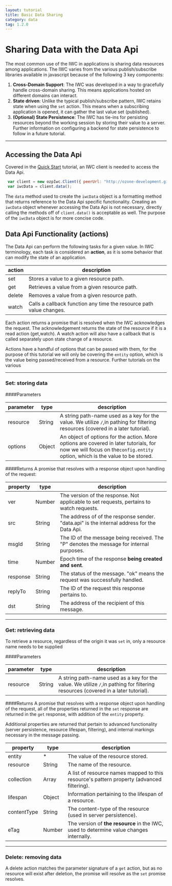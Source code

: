 ```yaml
---
layout: tutorial
title: Basic Data Sharing
category: data
tag: 1.2.0
---
```


# Sharing Data with the Data Api
The most common use of the IWC in applications is sharing data resources among applications. The IWC varies from
the various publish/subscribe libraries available in javascript because of the following 3 key components:

  1. **Cross-Domain Support**: The IWC was developed in a way to gracefully handle cross-domain sharing. This means
  applications hosted on different domains can interact.
  2. **State driven**: Unlike the typical publish/subscribe pattern, IWC retains state when using the `set` action. This
 means when a subscribing application is opened, it can gather the last value set (published).
  3. **(Optional) State Persistence**: The IWC has tie-ins for persisting resources beyond the working session by
  storing their value to a server. Further information on configuring a backend for state persistence to follow in
  a future tutorial.

***

## Accessing the Data Api
Covered in the [Quick Start](index.html) tutorial, an IWC client is needed to access the Data Api.

``` js
 var client = new ozpIwc.Client({ peerUrl: "http://ozone-development.github.io/ozp-iwc"});
 var iwcData = client.data();
```

The `data` method used to create the `iwcData` object is a formatting method that returns reference to the Data Api
specific functionality. Creating an `iwcData` object whenever accessing the Data Api is not necessary, directly calling
the methods off of `client.data()` is acceptable as well. The purpose of the `iwcData` object is for more concise code.

## Data Api Functionality (actions)
The Data Api can perform the following tasks for a given value. In IWC terminology, each task is considered an **action**,
as it is some behavior that can modify the state of an application.


| action | description                                                         |
|--------|---------------------------------------------------------------------|
| set    | Stores a value to a given resource path.                            |
| get    | Retrieves a value from a given resource path.                       |
| delete | Removes a value from a given resource path.                         |
| watch  | Calls a callback function any time the resource path value changes. |

Each action returns a promise that is resolved when the IWC acknowledges the request. The acknowledgement returns the
state of the resource if it is a read action (get,watch). A watch action will also have a callback that is called
separately upon state change of a resource.

Actions have a handful of options that can be passed with them, for the purpose of this tutorial we will only be
covering the `entity` option, which is the value being passed/received from a resource. Further tutorials on the
various

***

### Set: storing data

####Parameters

| parameter | type   | description                                                                                                                                                            |
|-----------|--------|------------------------------------------------------------------------------------------------------------------------------------------------------------------------|
| resource  | String | A string path-name used as a key for the value. We utilize `/`,in pathing for filtering resources (covered in a later tutorial).                                       |
| options   | Object | An object of options for the action. More options are covered in later tutorials, for now we will focus on the`config.entity` option, which is the value to be stored. |



####Returns
A promise that resolves with a response object upon handling of the request:

| property | type   | description                                                                                 |
|----------|--------|---------------------------------------------------------------------------------------------|
| ver      | Number | The version of the response. Not applicable to set requests, pertains to watch requests.    |
| src      | String | The address of of the response sender. "data.api" is the internal address for the Data Api. |
| msgId    | String | The ID of the message being received. The "P" denotes the message for internal purposes.    |
| time     | Number | Epoch time of the response **being created and sent**.                                      |
| response | String | The status of the message. "ok" means the request was successfully handled.                 |
| replyTo  | String | The ID of the request this response pertains to.                                            |
| dst      | String | The address of the recipient of this message.                                               |

 <p data-height="245" data-theme-id="0" data-slug-hash="jborgp" data-default-tab="js" data-user="Kevin-K" class='codepen'>


***

### Get: retrieving data

To retrieve a resource, regardless of the origin it was `set` in, only a resource name needs to be supplied

####Parameters

| parameter | type   | description                                                                                                                                                            |
|-----------|--------|------------------------------------------------------------------------------------------------------------------------------------------------------------------------|
| resource  | String | A string path-name used as a key for the value. We utilize `/`,in pathing for filtering resources (covered in a later tutorial).                                       |



####Returns
A promise that resolves with a response object upon handling of the request, all of the properties returned in
the `set` response are returned in the `get` response, with addition of the `entity` property.

Additional properties are returned that pertain to advanced functionality (server persistence, resource lifespan, filtering),
and internal markings necessary in the message passing.

| property    | type   | description                                                                                 |
|-------------|--------|---------------------------------------------------------------------------------------------|
| entity      | *      | The value of the resource stored.                                                           |
| resource    | String | The name of the resource.                                                                   |
| collection  | Array  | A list of resource names mapped to this resource's pattern property (advanced filtering).   |
| lifespan    | Object | Information pertaining to the lifespan of a resource.                                       |
| contentType | String | The content-type of the resource (used in server persistence).                              |
| eTag        | Number | The version of **the resource** in the IWC, used to determine value changes internally.     |

 <p data-height="245" data-theme-id="0" data-slug-hash="vNwXJJ" data-default-tab="js" data-user="Kevin-K" class='codepen'>

***

### Delete: removing data

A delete action matches the parameter signature of a `get` action, but as no resource will exist after deletion, the
promise will resolve as the `set` promise resolves.
 <p data-height="245" data-theme-id="0" data-slug-hash="bVywKO" data-default-tab="js" data-user="Kevin-K" class='codepen'>
